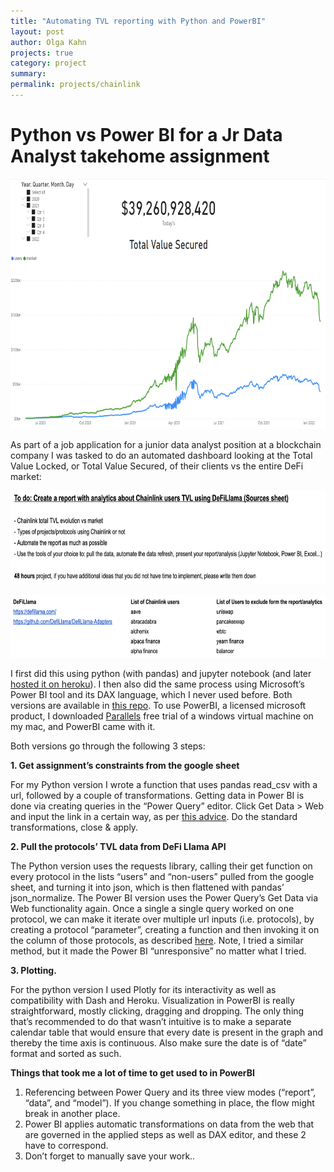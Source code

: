 ```yaml
---
title: "Automating TVL reporting with Python and PowerBI"
layout: post
author: Olga Kahn
projects: true
category: project
summary:
permalink: projects/chainlink
---
```


# Python vs Power BI for a Jr Data Analyst takehome assignment 

<p align="center">
    <img width="700" height="400" src="https://github.com/olgadk7/olgadk7.github.io/blob/bccbe93647e28a7efa5274df469b061e1296230b/assets/images/posts/chainlink/main.png">
</p>
<!-- ![png](/assets/images/posts/chainlink/main.png) -->

As part of a job application for a junior data analyst position at a blockchain company I was tasked to do an automated dashboard looking at the Total Value Locked, or Total Value Secured, of their clients vs the entire DeFi market:

<p align="center">
    <img width="700" height="150" src="https://github.com/olgadk7/olgadk7.github.io/blob/bccbe93647e28a7efa5274df469b061e1296230b/assets/images/posts/chainlink/chainlink_task1.png">
</p>

<p align="center">
    <img width="700" height="100" src="https://github.com/olgadk7/olgadk7.github.io/blob/bccbe93647e28a7efa5274df469b061e1296230b/assets/images/posts/chainlink/chainlink_task2.png">
</p>

I first did this using python (with pandas) and jupyter notebook (and later [hosted it on heroku](https://chainlink-tvl.herokuapp.com/)). I then also did the same process using Microsoft’s Power BI tool and its DAX language, which I never used before. Both versions are available in [this repo](https://github.com/olgadk7/chainlink_tvs). To use PowerBI, a licensed microsoft product, I downloaded [Parallels](https://www.parallels.com/​​) free trial of a windows virtual machine on my mac, and PowerBI came with it. 

Both versions go through the following 3 steps:

**1. Get assignment’s constraints from the google sheet**

For my Python version I wrote a function that uses pandas read_csv with a url, followed by a couple of transformations. 
Getting data in Power BI is done via creating queries in the “Power Query” editor. Click Get Data > Web and input the link in a certain way, as per [this advice](https://www.bizone.co.th/blogs/business-intelligence/part-3-connecting-power-bi-google-sheets). Do the standard transformations, close & apply. 

**2. Pull the protocols’ TVL data from DeFi Llama API**

The Python version uses the requests library, calling their get function on every protocol in the lists “users” and “non-users” pulled from the google sheet, and turning it into json, which is then flattened with pandas’ json_normalize.
The Power BI version uses the Power Query’s Get Data via Web functionality again. Once a single a single query worked on one protocol, we can make it iterate over multiple url inputs (i.e. protocols), by creating a protocol “parameter”, creating a function and then invoking it on the column of those protocols, as described [here](https://wisedatadecisions.com/2021/05/03/parameterize-an-api-request-in-power-query). Note, I tried a similar method, but it made the Power BI “unresponsive” no matter what I tried. 

**3. Plotting.**

For the python version I used Plotly for its interactivity as well as compatibility with Dash and Heroku. 
Visualization in PowerBI is really straightforward, mostly clicking, dragging and dropping. The only thing that’s recommended to do that wasn’t intuitive is to make a separate calendar table that would ensure that every date is present in the graph and thereby the time axis is continuous. Also make sure the date is of “date” format and sorted as such. 

**Things that took me a lot of time to get used to in PowerBI**
1. Referencing between Power Query and its three view modes (“report”, “data”, and “model”). If you change something in place, the flow might break in another place. 
2. Power BI applies automatic transformations on data from the web that are governed in the applied steps as well as DAX editor, and these 2 have to correspond.
3. Don’t forget to manually save your work..
